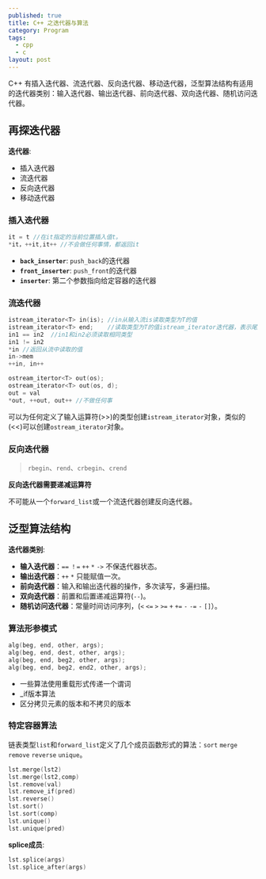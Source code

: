 ```yaml
---
published: true
title: C++ 之迭代器与算法
category: Program
tags: 
  - cpp
  - c
layout: post
---
```




C++ 有插入迭代器、流迭代器、反向迭代器、移动迭代器，泛型算法结构有适用的迭代器类别：输入迭代器、输出迭代器、前向迭代器、双向迭代器、随机访问迭代器。

<!-- more -->

## 再探迭代器

**迭代器**:

 * 插入迭代器
 * 流迭代器
 * 反向迭代器
 * 移动迭代器

### 插入迭代器

```cpp
it = t //在it指定的当前位置插入值t。
*it，++it,it++ //不会做任何事情，都返回it
```
 * **`back_inserter`**: `push_back`的迭代器
 * **`front_inserter`**: `push_front`的迭代器
 * **`inserter`**: 第二个参数指向给定容器的迭代器
 
### 流迭代器

```cpp
istream_iterator<T> in(is); //in从输入流is读取类型为T的值
istream_iterator<T> end;    //读取类型为T的值istream_iterator迭代器，表示尾后位置
in1 == in2  //in1和in2必须读取相同类型
in1 != in2
*in //返回从流中读取的值
in->mem
++in, in++
```

```cpp
ostream_itertor<T> out(os);
ostream_iterator<T> out(os, d); 
out = val
*out, ++out, out++ //不做任何事
```

可以为任何定义了输入运算符(>>)的类型创建`istream_iterator`对象，类似的(<<)可以创建`ostream_iterator`对象。

### 反向迭代器

 > `rbegin`、`rend`、`crbegin`、`crend`
 
 **反向迭代器需要递减运算符**
 
 不可能从一个`forward_list`或一个流迭代器创建反向迭代器。
 
## 泛型算法结构

**迭代器类别**:

 * **输入迭代器**：`==` `！=` `++` `*` `->` 不保迭代器状态。
 * **输出迭代器**：`++` `*` 只能赋值一次。
 * **前向迭代器**：输入和输出迭代器的操作，多次读写，多遍扫描。
 * **双向迭代器**：前置和后置递减运算符(`--`)。
 * **随机访问迭代器**：常量时间访问序列，(`<` `<=` `>` `>=` `+` `+=` `-` `-=` `-` `[]`）。
 
### 算法形参模式

```cpp
alg(beg, end, other, args);
alg(beg, end, dest, other, args);
alg(beg, end, beg2, other, args);
alg(beg, end, beg2, end2, other, args);
```

 * 一些算法使用重载形式传递一个谓词
 * _if版本算法
 * 区分拷贝元素的版本和不拷贝的版本
 
### 特定容器算法

链表类型`list`和`forward_list`定义了几个成员函数形式的算法：`sort` `merge` `remove` `reverse` `unique`。

```cpp
lst.merge(lst2)
lst.merge(lst2,comp)
lst.remove(val)
lst.remove_if(pred)
lst.reverse()
lst.sort()
lst.sort(comp)
lst.unique()
lst.unique(pred)
```

**splice成员**:

```cpp
lst.splice(args)
lst.splice_after(args)
```
